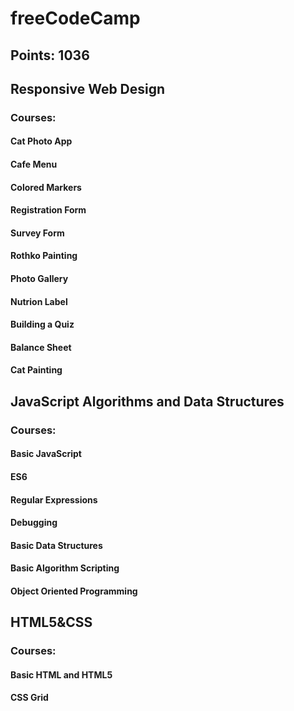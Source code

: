 # freeCodeCamp
## Points: 1036

## Responsive Web Design

### Courses:

#### Cat Photo App
#### Cafe Menu
#### Colored Markers
#### Registration Form
#### Survey Form
#### Rothko Painting
#### Photo Gallery
#### Nutrion Label
#### Building a Quiz
#### Balance Sheet
#### Cat Painting

## JavaScript Algorithms and Data Structures

### Courses:

#### Basic JavaScript
#### ES6
#### Regular Expressions
#### Debugging
#### Basic Data Structures
#### Basic Algorithm Scripting
#### Object Oriented Programming


## HTML5&CSS

### Courses:

#### Basic HTML and HTML5
#### CSS Grid





















